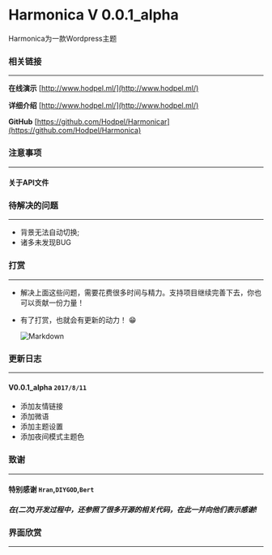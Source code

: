 Harmonica V 0.0.1_alpha
========
Harmonica为一款Wordpress主题

### 相关链接
-----
**在线演示** [http://www.hodpel.ml/](http://www.hodpel.ml/)

**详细介绍** [http://www.hodpel.ml/](http://www.hodpel.ml/)

**GitHub** [https://github.com/Hodpel/Harmonicar](https://github.com/Hodpel/Harmonica)

### 注意事项
-----
#### 关于API文件


### 待解决的问题
-----
- 背景无法自动切换;
- 诸多未发现BUG

### 打赏
-----
- 解决上面这些问题，需要花费很多时间与精力。支持项目继续完善下去，你也可以贡献一份力量！
- 有了打赏，也就会有更新的动力！ :grin:

   ![Markdown](http://i1.bvimg.com/516706/bf5f125c69653c16.png)

### 更新日志
-----

#### V0.0.1_alpha `2017/8/11`
- 添加友情链接
- 添加微语
- 添加主题设置
- 添加夜间模式主题色

### 致谢
-----
#### 特别感谢 `Hran`,`DIYGOD`,`Bert`

##### 在(二次)开发过程中，还参照了很多开源的相关代码，在此一并向他们表示感谢!

### 界面欣赏
-----
![]()

![]()

![]()

![]()

![]()

![]()
